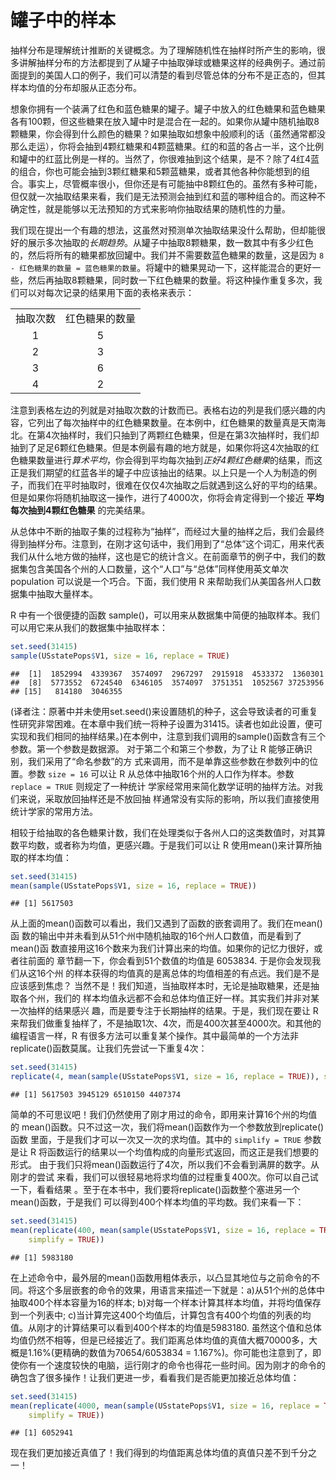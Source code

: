 罐子中的样本
==========

抽样分布是理解统计推断的关键概念。为了理解随机性在抽样时所产生的影响，很多讲解抽样分布的方法都提到了从罐子中抽取弹球或糖果这样的经典例子。通过前面提到的美国人口的例子，我们可以清楚的看到尽管总体的分布不是正态的，但其样本均值的分布却服从正态分布。

想象你拥有一个装满了红色和蓝色糖果的罐子。罐子中放入的红色糖果和蓝色糖果各有100颗，但这些糖果在放入罐中时是混合在一起的。如果你从罐中随机抽取8颗糖果，你会得到什么颜色的糖果？如果抽取如想象中般顺利的话（虽然通常都没那么走运），你将会抽到4颗红糖果和4颗蓝糖果。红的和蓝的各占一半，这个比例和罐中的红蓝比例是一样的。当然了，你很难抽到这个结果，是不？除了4红4蓝的组合，你也可能会抽到3颗红糖果和5颗蓝糖果，或者其他各种你能想到的组合。事实上，尽管概率很小，但你还是有可能抽中8颗红色的。虽然有多种可能，但仅就一次抽取结果来看，我们是无法预测会抽到红和蓝的哪种组合的。而这种不确定性，就是能够以无法预知的方式来影响你抽取结果的随机性的力量。

我们现在提出一个有趣的想法，这虽然对预测单次抽取结果没什么帮助，但却能很好的展示多次抽取的*长期趋势*。从罐子中抽取8颗糖果，数一数其中有多少红色的，然后将所有的糖果都放回罐中。我们并不需要数蓝色糖果的数量，这是因为 `8 - 红色糖果的数量 = 蓝色糖果的数量`。将罐中的糖果晃动一下，这样能混合的更好一些，然后再抽取8颗糖果，同时数一下红色糖果的数量。将这种操作重复多次，我们可以对每次记录的结果用下面的表格来表示：
<center>
<table>
   <tr>
      <td>抽取次数</td>
      <td>红色糖果的数量</td>
   </tr>
   <tr>
      <td><center>1</td>
      <td><center>5</td>

   </tr>
   <tr>
      <td><center>2</td>
      <td><center>3</td>
   </tr>
   <tr>
      <td><center>3</td>
      <td><center>6</td>
   </tr>
   <tr>
      <td><center>4</td>
      <td><center>2</td>
   </tr>
</table>
</center>

注意到表格左边的列就是对抽取次数的计数而已。表格右边的列是我们感兴趣的内容，它列出了每次抽样中的红色糖果数量。在本例中，红色糖果的数量真是天南海北。在第4次抽样时，我们只抽到了两颗红色糖果，但是在第3次抽样时，我们却抽到了足足6颗红色糖果。但是本例最有趣的地方就是，如果你将这4次抽取的红色糖果数量进行*算术平均*，你会得到平均每次抽到*正好4颗红色糖果*的结果，而这正是我们期望的红蓝各半的罐子中应该抽出的结果。以上只是一个人为制造的例子，而我们在平时抽取时，很难在仅仅4次抽取之后就遇到这么好的平均的结果。但是如果你将随机抽取这一操作，进行了4000次，你将会肯定得到一个接近 **平均每次抽到4颗红色糖果** 的完美结果。

从总体中不断的抽取子集的过程称为“抽样”，而经过大量的抽样之后，我们会最终得到抽样分布。注意到，在刚才这句话中，我们用到了“总体”这个词汇，用来代表我们从什么地方做的抽样，这也是它的统计含义。在前面章节的例子中，我们的数据集包含美国各个州的人口数量，这个“人口”与“总体”同样使用英文单次 population 可以说是一个巧合。下面，我们使用 R 来帮助我们从美国各州人口数据集中抽取大量样本。

R 中有一个很便捷的函数 sample()，可以用来从数据集中简便的抽取样本。我们可以用它来从我们的数据集中抽取样本：




```r
set.seed(31415)
sample(USstatePops$V1, size = 16, replace = TRUE)
```

```
##  [1]  1852994  4339367  3574097  2967297  2915918  4533372  1360301
##  [8]  5773552  6724540  6346105  3574097  3751351  1052567 37253956
## [15]   814180  3046355
```


(译者注：原著中并未使用set.seed()来设置随机的种子，这会导致读者的可重复性研究非常困难。在本章中我们统一将种子设置为31415。读者也如此设置，便可实现和我们相同的抽样结果。)在本例中，注意到我们调用的sample()函数含有三个参数。第一个参数是数据源。
对于第二个和第三个参数，为了让 R 能够正确识别，我们采用了“命名参数”的方
式来调用，而不是单靠这些参数在参数列中的位置。参数 `size = 16` 可以让 R 
从总体中抽取16个州的人口作为样本。参数 `replace = TRUE` 则规定了一种统计
学家经常用来简化数学证明的抽样方法。对我们来说，采取放回抽样还是不放回抽
样通常没有实际的影响，所以我们直接使用统计学家的常用方法。

相较于给抽取的各色糖果计数，我们在处理类似于各州人口的这类数值时，对其算数平均数，或者称为均值，更感兴趣。于是我们可以让 R 使用mean()来计算所抽取的样本均值：


```r
set.seed(31415)
mean(sample(USstatePops$V1, size = 16, replace = TRUE))
```

```
## [1] 5617503
```


从上面的mean()函数可以看出，我们又遇到了函数的嵌套调用了。我们在mean()函
数的输出中并未看到从51个州中随机抽取的16个州人口数值，而是看到了mean()函
数直接用这16个数来为我们计算出来的均值。如果你的记忆力很好，或者往前面的
章节翻一下，你会看到51个数值的均值是 6053834. 于是你会发现我们从这16个州
的样本获得的均值真的是离总体的均值相差的有点远。我们是不是应该感到焦虑？
当然不是！我们知道，当抽取样本时，无论是抽取糖果，还是抽取各个州，我们的
样本均值永远都不会和总体均值正好一样。其实我们并非对某一次抽样的结果感兴
趣，而是要专注于长期抽样的结果。于是，我们现在要让 R 来帮我们做重复抽样了，不是抽取1次、4次，而是400次甚至4000次。和其他的编程语言一样，R 有很多方法可以重复某个操作。其中最简单的一个方法非replicate()函数莫属。让我们先尝试一下重复4次：


```r
set.seed(31415)
replicate(4, mean(sample(USstatePops$V1, size = 16, replace = TRUE)), simplify = TRUE)
```

```
## [1] 5617503 3945129 6510150 4407374
```


简单的不可思议吧！我们仍然使用了刚才用过的命令，即用来计算16个州的均值的
mean()函数。只不过这一次，我们将mean()函数作为一个参数放到replicate()函数
里面，于是我们才可以一次又一次的求均值。其中的 `simplify = TRUE` 参数是让 
R 将函数运行的结果以一个均值构成的向量形式返回，而这正是我们想要的形式。
由于我们只将mean()函数运行了4次，所以我们不会看到满屏的数字。从刚才的尝试
来看，我们可以很轻易地将求均值的过程重复400次。你可以自己试一下，看看结果
。至于在本书中，我们要将replicate()函数整个塞进另一个mean()函数，于是我们
可以得到400个样本均值的平均数。我们来看一下：


```r
set.seed(31415)
mean(replicate(400, mean(sample(USstatePops$V1, size = 16, replace = TRUE)), 
    simplify = TRUE))
```

```
## [1] 5983180
```


在上述命令中，最外层的mean()函数用粗体表示，以凸显其地位与之前命令的不同。将这个多层嵌套的命令的效果，用语言来描述一下就是：a)从51个州的总体中抽取400个样本容量为16的样本; b)对每一个样本计算其样本均值，并将均值保存到一个列表中; c)当计算完这400个均值后，计算包含有400个均值的列表的均值。从刚才的计算结果可以看到400个样本的均值是5983180. 虽然这个值和总体均值仍然不相等，但是已经接近了。我们距离总体均值的真值大概70000多，大概是1.16%(更精确的数值为70654/6053834 = 1.167%)。你可能也注意到了，即使你有一个速度较快的电脑，运行刚才的命令也得花一些时间。因为刚才的命令的确包含了很多操作！让我们更进一步，看看我们是否能更加接近总体均值：


```r
set.seed(31415)
mean(replicate(4000, mean(sample(USstatePops$V1, size = 16, replace = TRUE)), 
    simplify = TRUE))
```

```
## [1] 6052941
```


现在我们更加接近真值了！我们得到的均值距离总体均值的真值只差不到千分之一！

